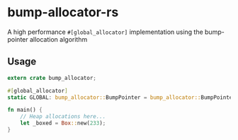 # bump-allocator-rs

A high performance `#[global_allocator]` implementation using the bump-pointer allocation algorithm

## Usage

```rust
extern crate bump_allocator;

#[global_allocator]
static GLOBAL: bump_allocator::BumpPointer = bump_allocator::BumpPointer;

fn main() {
    // Heap allocations here...
    let _boxed = Box::new(233);
}
```
